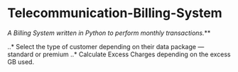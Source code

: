 # Telecommunication-Billing-System
_A Billing System written in Python to perform monthly transactions._**

..* Select the type of customer depending on their data package — standard or premium
..* Calculate Excess Charges depending on the excess GB used.


